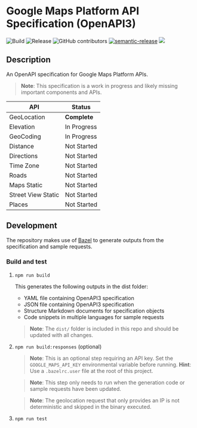 # Google Maps Platform API Specification (OpenAPI3)

![Build](https://github.com/googlemaps/http_specification/workflows/Build/badge.svg)
![Release](https://github.com/googlemaps/http_specification/workflows/Release/badge.svg)
![GitHub contributors](https://img.shields.io/github/contributors/googlemaps/http_specification?color=green)
[![semantic-release](https://img.shields.io/badge/%20%20%F0%9F%93%A6%F0%9F%9A%80-semantic--release-e10079.svg)](https://github.com/semantic-release/semantic-release)
[![](https://github.com/jpoehnelt/in-solidarity-bot/raw/main/static//badge-flat.png)](https://github.com/apps/in-solidarity)

## Description

An OpenAPI specification for Google Maps Platform APIs.

> **Note**: This specification is a work in progress and likely missing important components and APIs.

| API                | Status       |
| ------------------ | ------------ |
| GeoLocation        | **Complete** |
| Elevation          | In Progress  |
| GeoCoding          | In Progress  |
| Distance           | Not Started  |
| Directions         | Not Started  |
| Time Zone          | Not Started  |
| Roads              | Not Started  |
| Maps Static        | Not Started  |
| Street View Static | Not Started  |
| Places             | Not Started  |

## Development

The repository makes use of [Bazel](bazel.build) to generate outputs from the specification and sample requests.

### Build and test

1. `npm run build`

    This generates the following outputs in the dist folder:

    - YAML file containing OpenAPI3 specification
    - JSON file containing OpenAPI3 specification
    - Structure Markdown documents for specification objects
    - Code snippets in multiple languages for sample requests

    > **Note**: The `dist/` folder is included in this repo and should be updated with all changes.

1. `npm run build:responses` (optional)

    > **Note**: This is an optional step requiring an API key. Set the `GOOGLE_MAPS_API_KEY` environmental variable before running. **Hint**: Use a `.bazelrc.user` file at the root of this project.

    > **Note**: This step only needs to run when the generation code or sample requests have been updated.

    > **Note**: The geolocation request that only provides an IP is not deterministic and skipped in the binary executed.

1. `npm run test`
